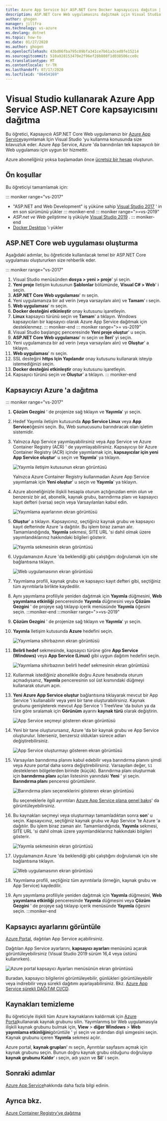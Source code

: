 ```yaml
---
title: Azure App Service bir ASP.NET Core Docker kapsayıcısı dağıtın | Microsoft Docs
description: ASP.NET Core Web uygulamasını dağıtmak için Visual Studio kapsayıcı araçlarını kullanmayı öğrenin Azure App Service
author: ghogen
manager: jillfra
ms.technology: vs-azure
ms.devlang: dotnet
ms.topic: how-to
ms.date: 01/27/2020
ms.author: ghogen
ms.openlocfilehash: 43bd06fba795c09bfa341ce7b61a3ced0fe15214
ms.sourcegitcommit: 510a928153470e2f96ef28b808f1d038506cce0c
ms.translationtype: MT
ms.contentlocale: tr-TR
ms.lasthandoff: 07/17/2020
ms.locfileid: "86454169"
---
```

# <a name="deploy-an-aspnet-core-container-to-azure-app-service-using-visual-studio"></a>Visual Studio kullanarak Azure App Service ASP.NET Core kapsayıcısını dağıtma

Bu öğretici, Kapsayıcılı ASP.NET Core Web uygulamanızı bir [Azure App Service](/azure/app-service)yayımlamak Için Visual Studio 'yu kullanma konusunda size kılavuzluk eder. Azure App Service, Azure 'da barındırılan tek kapsayıcılı bir Web uygulaması için uygun bir hizmettir.

Azure aboneliğiniz yoksa başlamadan önce [ücretsiz bir hesap](https://azure.microsoft.com/free/dotnet/?utm_source=acr-publish-doc&utm_medium=docs&utm_campaign=docs) oluşturun.

## <a name="prerequisites"></a>Ön koşullar

Bu öğreticiyi tamamlamak için:

::: moniker range="vs-2017"
- "ASP.NET and Web Development" iş yüküne sahip [Visual Studio 2017](https://visualstudio.microsoft.com/vs/older-downloads/?utm_medium=microsoft&utm_source=docs.microsoft.com&utm_campaign=vs+2017+download) ' in en son sürümünü yükler
::: moniker-end
::: moniker range=">=vs-2019"
- *ASP.net ve Web geliştirme* iş yüküyle [Visual Studio 2019](https://visualstudio.microsoft.com/downloads) .
::: moniker-end
- [Docker Desktop](https://docs.docker.com/docker-for-windows/install/) 'ı yükler

## <a name="create-an-aspnet-core-web-app"></a>ASP.NET Core web uygulaması oluşturma

Aşağıdaki adımlar, bu öğreticide kullanılacak temel bir ASP.NET Core uygulaması oluştururken size rehberlik eder.

::: moniker range="vs-2017"
1. Visual Studio menüsünden **dosya > yeni > proje**' yi seçin.
2. **Yeni proje** Iletişim kutusunun **Şablonlar** bölümünde, **Visual C# > Web**' i seçin.
3. **ASP.NET Core Web uygulaması**' nı seçin.
4. Yeni uygulamanıza bir ad verin (veya varsayılanı alın) ve **Tamam**' ı seçin.
5. **Web uygulaması**' nı seçin.
6. **Docker desteğini etkinleştir** onay kutusunu işaretleyin.
7. **Linux** kapsayıcı türünü seçin ve **Tamam**' a tıklayın. Windows kapsayıcıları bir kapsayıcı olarak Azure App Service dağıtmak için desteklenmez.
::: moniker-end
::: moniker range=">= vs-2019"
1. Visual Studio başlangıç penceresinde **Yeni proje oluştur**' u seçin.
1. **ASP.NET Core Web uygulaması**' nı seçin ve **İleri**' yi seçin.
1. Yeni uygulamanıza bir ad verin (veya varsayılanı alın) ve **Oluştur**' a tıklayın.
1. **Web uygulaması**' nı seçin.
1. SSL desteğini **https Için Yapılandır** onay kutusunu kullanarak isteyip istemediğinizi seçin.
1. **Docker desteğini etkinleştir** onay kutusunu işaretleyin.
1. Kapsayıcı türünü seçin ve **Oluştur**' a tıklayın.
::: moniker-end

## <a name="deploy-the-container-to-azure"></a>Kapsayıcıyı Azure 'a dağıtma

::: moniker range="vs-2017"

1. **Çözüm Gezgini** ' de projenize sağ tıklayın ve **Yayımla**' yı seçin.
1. Hedef Yayımla iletişim kutusunda **App Service Linux** veya **App Service**öğesini seçin. Bu, Web sunucusunu barındıracak olan işletim sistemidir.
1. Yalnızca App Service yayımlayabilirsiniz veya App Service ve Azure Container Registry (ACR) ' de yayımlayabilirsiniz. Kapsayıcıyı bir Azure Container Registry (ACR) içinde yayımlamak için, **kapsayıcılar için yeni App Service oluştur**' u seçin ve **Yayımla**' ya tıklayın.

   ![Yayımla iletişim kutusunun ekran görüntüsü](media/deploy-app-service/publish-app-service-linux.PNG)

   Yalnızca Azure Container Registry kullanmadan Azure App Service yayımlamak için **Yeni oluştur**' u seçin ve **Yayımla**' ya tıklayın.

1. Azure aboneliğinizle ilişkili hesapla oturum açtığınızdan emin olun ve benzersiz bir ad, abonelik, kaynak grubu, barındırma planı ve kapsayıcı kayıt defteri (varsa) seçin veya Varsayılanları kabul edin.

   ![Yayımlama ayarlarının ekran görüntüsü](media/deploy-app-service/publish-app-service-linux2.png)

1. **Oluştur**' a tıklayın. Kapsayıcınız, seçtiğiniz kaynak grubu ve kapsayıcı kayıt defterinde Azure 'a dağıtılır. Bu işlem biraz zaman alır. Tamamlandığında, **Yayımla** sekmesi, SITE URL 'si dahil olmak üzere yayımlandıklarınız hakkındaki bilgileri gösterir.

   ![Yayımla sekmesinin ekran görüntüsü](media/deploy-app-service/publish-succeeded.PNG)

1. Uygulamanızın Azure 'da beklendiği gibi çalıştığını doğrulamak için site bağlantısına tıklayın.

   ![Web uygulamasının ekran görüntüsü](media/deploy-app-service/web-application-running.png)

1. Yayımlama profili, kaynak grubu ve kapsayıcı kayıt defteri gibi, seçtiğiniz tüm ayrıntılarla birlikte kaydedilir.

1. Aynı yayımlama profiliyle yeniden dağıtmak için **Yayımla** düğmesini, **Web yayımlama etkinliği** penceresinde **Yayımla** düğmesini veya **Çözüm Gezgini** ' de projeye sağ tıklayıp içerik menüsünde **Yayımla** öğesini seçin.
:::moniker-end
:::moniker range=">=vs-2019"
1. **Çözüm Gezgini** ' de projenize sağ tıklayın ve **Yayımla**' yı seçin.
1. **Yayımla** Iletişim kutusunda **Azure** hedefini seçin.

   ![Yayımlama sihirbazının ekran görüntüsü](media/deploy-app-service/publish-choices.png)

1. **Belirli hedef** sekmesinde, kapsayıcı türüne göre **App Service (Windows)** veya **App Service (Linux)** gibi uygun dağıtım hedefini seçin.

   ![Yayımlama sihirbazının belirli hedef sekmesinin ekran görüntüsü](media/deploy-app-service/publish-app-service-windows.png)

1. Kullanmak istediğiniz abonelikle doğru Azure hesabında oturum açmadıysanız, **Yayımla** penceresinin sol üst kısmındaki düğmeyi kullanarak oturum açın.

1. **Yeni Azure App Service oluştur** bağlantısına tıklayarak mevcut bir App Service 'i kullanabilir veya yeni bir tane oluşturabilirsiniz. Kaynak grubunu genişleterek mevcut App Service 'i TreeView 'da bulun ya da türe göre sıralamak için **Görünüm** ayarını **kaynak türü** olarak değiştirin.

   ![App Service seçmeyi gösteren ekran görüntüsü](media/deploy-app-service/publish-app-service-windows2.png)

1. Yeni bir tane oluşturursanız, Azure 'da bir kaynak grubu ve App Service oluşturulur. İsterseniz, benzersiz oldukları sürece adları değiştirebilirsiniz.

   ![App Service oluşturmayı gösteren ekran görüntüsü](media/deploy-app-service/publish-app-service-windows3.png)

1. Varsayılan barındırma planını kabul edebilir veya barındırma planını şimdi veya Azure portal daha sonra değiştirebilirsiniz. Varsayılan değer, `S1` desteklenen bölgelerden birinde (küçük). Barındırma planı oluşturmak için **barındırma planı** açılan listesinin yanındaki **Yeni** ' yi seçin. **Barındırma planı** penceresi görüntülenir.

   ![Barındırma planı seçeneklerini gösteren ekran görüntüsü](media/deploy-app-service/hosting-plan.png)

   Bu seçeneklerle ilgili ayrıntıları [Azure App Service plana genel bakış](/azure/app-service/overview-hosting-plans)' da görüntüleyebilirsiniz.

1. Bu kaynakları seçmeyi veya oluşturmayı tamamladıktan sonra **son**' u seçin. Kapsayıcınız, seçtiğiniz kaynak grubu ve App Service 'te Azure 'a dağıtılır. Bu işlem biraz zaman alır. Tamamlandığında, **Yayımla** sekmesi, SITE URL 'si dahil olmak üzere yayımlandıklarınız hakkındaki bilgileri gösterir.

   ![Yayımla sekmesinin ekran görüntüsü](media/deploy-app-service/publish-succeeded-windows.png)

1. Uygulamanızın Azure 'da beklendiği gibi çalıştığını doğrulamak için site bağlantısına tıklayın.

   ![Web uygulamasının ekran görüntüsü](media/deploy-app-service/web-application-running2.png)

1. Yayımlama profili, seçtiğiniz tüm ayrıntılarla (örneğin, kaynak grubu ve App Service) kaydedilir.

1. Aynı yayımlama profiliyle yeniden dağıtmak için **Yayımla** düğmesini, **Web yayımlama etkinliği** penceresinde **Yayımla** düğmesini veya **Çözüm Gezgini** ' de projeye sağ tıklayıp içerik menüsünde **Yayımla** öğesini seçin.
:::moniker-end

## <a name="view-container-settings"></a>Kapsayıcı ayarlarını görüntüle

[Azure Portal](https://portal.azure.com), dağıtılan App Service açabilirsiniz.

Dağıtılan App Service ayarlarını, **kapsayıcı ayarları** menüsünü açarak görüntüleyebilirsiniz (Visual Studio 2019 sürüm 16,4 veya üstünü kullanırken).

![Azure portal kapsayıcı Ayarları menüsünün ekran görüntüsü](media/deploy-app-service/container-settings-menu.png)

Buradan, kapsayıcı bilgilerini görüntüleyebilir, günlükleri görüntüleyebilir veya indirebilir veya sürekli dağıtımı ayarlayabilirsiniz. Bkz. [Azure App Service sürekli DAĞıTıM CI/CD](/azure/app-service/containers/app-service-linux-ci-cd).

## <a name="clean-up-resources"></a>Kaynakları temizleme

Bu öğreticiyle ilişkili tüm Azure kaynaklarını kaldırmak için [Azure Portal](https://portal.azure.com)kullanarak kaynak grubunu silin. Yayımlanmış bir Web uygulamasıyla ilişkili kaynak grubunu bulmak için, **View**  >  **diğer Windows**  >  **Web yayımlama etkinliğini**görüntüle ' yi seçin ve ardından dişli simgesini seçin. Kaynak grubunu içeren **Yayımla** sekmesi açılır.

Azure portal, **kaynak grupları**' nı seçin, Ayrıntılar sayfasını açmak için kaynak grubunu seçin. Bunun doğru kaynak grubu olduğunu doğrulayıp **kaynak grubunu Kaldır**' ı seçin, adı yazın ve **Sil**' i seçin.

## <a name="next-steps"></a>Sonraki adımlar

[Azure App Service](/azure/app-service/overview)hakkında daha fazla bilgi edinin.

## <a name="see-also"></a>Ayrıca bkz.

[Azure Container Registry’ye dağıtma](hosting-web-apps-in-docker.md)